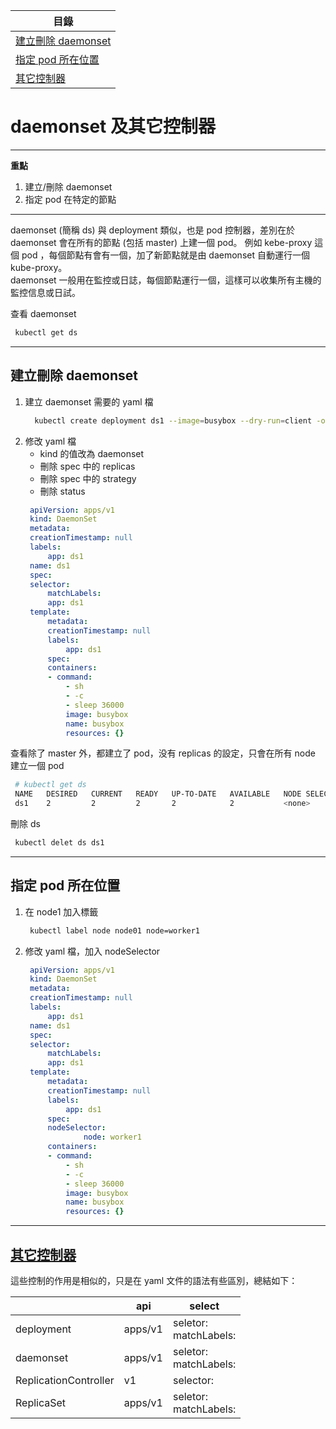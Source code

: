 | 目錄 |
| --- |
| [建立刪除 daemonset](#建立刪除-daemonset) |
| [指定 pod 所在位置](#指定-pod-所在位置) |
| [其它控制器](#其它控制器) |

# daemonset 及其它控制器

---
**重點**  
1. 建立/刪除 daemonset
2. 指定 pod 在特定的節點
---

daemonset (簡稱 ds) 與 deployment 類似，也是 pod 控制器，差別在於 daemonset 會在所有的節點 (包括 master) 上建一個 pod。
例如 kebe-proxy 這個 pod ，每個節點有會有一個，加了新節點就是由 daemonset 自動運行一個 kube-proxy。  
daemonset 一般用在監控或日誌，每個節點運行一個，這樣可以收集所有主機的監控信息或日試。  

查看 daemonset
```bash
 kubectl get ds
```
---

## 建立刪除 daemonset

1. 建立 daemonset 需要的 yaml 檔
   ```bash
     kubectl create deployment ds1 --image=busybox --dry-run=client -o yaml -- sh -c "sleep 36000" > ds1.yaml
   ```
2. 修改 yaml 檔
   * kind 的值改為 daemonset
   * 刪除 spec 中的 replicas
   * 刪除 spec 中的 strategy
   * 刪除 status
   ```yaml
    apiVersion: apps/v1
    kind: DaemonSet
    metadata:
    creationTimestamp: null
    labels:
        app: ds1
    name: ds1
    spec:
    selector:
        matchLabels:
        app: ds1
    template:
        metadata:
        creationTimestamp: null
        labels:
            app: ds1
        spec:
        containers:
        - command:
            - sh
            - -c
            - sleep 36000
            image: busybox
            name: busybox
            resources: {}
   ```
查看除了 master 外，都建立了 pod，没有 replicas 的設定，只會在所有 node 建立一個 pod
   ```bash
    # kubectl get ds
    NAME   DESIRED   CURRENT   READY   UP-TO-DATE   AVAILABLE   NODE SELECTOR   AGE
    ds1    2         2         2       2            2           <none>          4s
   ```
刪除 ds
   ```bash
    kubectl delet ds ds1
   ```

---

## 指定 pod 所在位置

1. 在 node1 加入標籤
   ```bash
    kubectl label node node01 node=worker1
   ```
2. 修改 yaml 檔，加入 nodeSelector
   ```yaml
    apiVersion: apps/v1
    kind: DaemonSet
    metadata:
    creationTimestamp: null
    labels:
        app: ds1
    name: ds1
    spec:
    selector:
        matchLabels:
        app: ds1
    template:
        metadata:
        creationTimestamp: null
        labels:
            app: ds1
        spec:
        nodeSelector:
                node: worker1
        containers:
        - command:
            - sh
            - -c
            - sleep 36000
            image: busybox
            name: busybox
            resources: {}
   ```

---

## [其它控制器](./ReplicaSet.md)

這些控制的作用是相似的，只是在 yaml 文件的語法有些區別，總結如下：

| | api | select |
|---|---|---|
| deployment | apps/v1 | seletor:</br>matchLabels: |
| daemonset | apps/v1 | seletor:</br>matchLabels: |
| ReplicationController | v1 | selector: |
| ReplicaSet | apps/v1 |seletor:</br>matchLabels:|